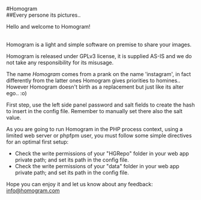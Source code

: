 #Homogram   
##Every persone its pictures..   
  
Hello and welcome to Homogram!<br><br>
	   
Homogram is a light and simple software on premise to share your images.   
	   
Homogram is released under GPLv3 license, it is supplied AS-IS and we do not take any responsibility for its misusage.   
	   
The name *Homogram* comes from a prank on the name 'instagram', in fact differently from the latter ones Homogram gives priorities to homines..    
However Homogram doesn't birth as a replacement but just like its alter ego.. :o)     
     
First step, use the left side panel password and salt fields to create the hash to insert in the config file. Remember to manually set there also the salt value.   
	   
As you are going to run Homogram in the PHP process context, using a limited web server or phpfpm user, you must follow some simple directives for an optimal first setup:   

- Check the write permissions of your "HGRepo" folder in your web app private path; and set its path in the config file.   
- Check the write permissions of your "data" folder in your web app private path; and set its path in the config file.   
     
Hope you can enjoy it and let us know about any feedback: <a href="mailto:info@homogram.com" style="color:#e6d236;">info@homogram.com</a>   
  
